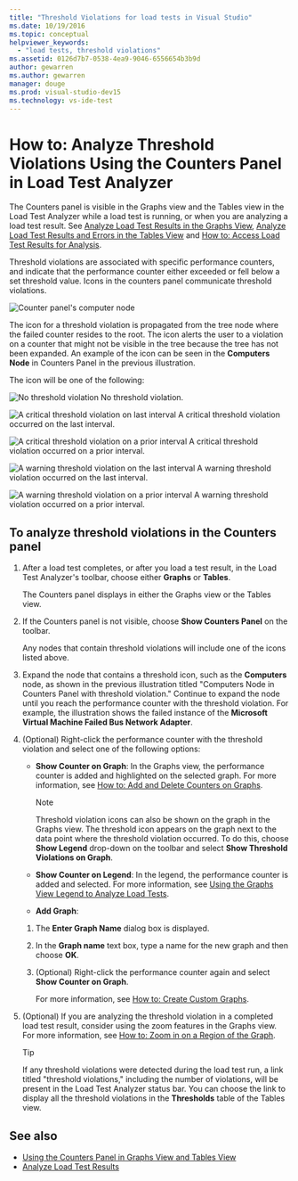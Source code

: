 ```yaml
---
title: "Threshold Violations for load tests in Visual Studio"
ms.date: 10/19/2016
ms.topic: conceptual
helpviewer_keywords:
  - "load tests, threshold violations"
ms.assetid: 0126d7b7-0538-4ea9-9046-6556654b3b9d
author: gewarren
ms.author: gewarren
manager: douge
ms.prod: visual-studio-dev15
ms.technology: vs-ide-test
---
```

# How to: Analyze Threshold Violations Using the Counters Panel in Load Test Analyzer

The Counters panel is visible in the Graphs view and the Tables view in the Load Test Analyzer while a load test is running, or when you are analyzing a load test result. See [Analyze Load Test Results in the Graphs View](../test/analyze-load-test-results-in-the-graphs-view.md), [Analyze Load Test Results and Errors in the Tables View](../test/analyze-load-test-results-and-errors-in-the-tables-view.md) and [How to: Access Load Test Results for Analysis](../test/how-to-access-load-test-results-for-analysis.md).

 Threshold violations are associated with specific performance counters, and indicate that the performance counter either exceeded or fell below a set threshold value. Icons in the counters panel communicate threshold violations.

 ![Counter panel's computer node](../test/media/ltest_compnode.png "LTest_CompNode")

 The icon for a threshold violation is propagated from the tree node where the failed counter resides to the root. The icon alerts the user to a violation on a counter that might not be visible in the tree because the tree has not been expanded. An example of the icon can be seen in the **Computers Node** in Counters Panel in the previous illustration.

 The icon will be one of the following:

 ![No threshold violation](../test/media/icon_ltest_1.gif "Icon_LTest_1") No threshold violation.

 ![A critical threshold violation on last interval](../test/media/icon_ltest_2.gif "Icon_LTest_2") A critical threshold violation occurred on the last interval.

 ![A critical threshold violation on a prior interval](../test/media/icon_ltest_3.gif "Icon_LTest_3") A critical threshold violation occurred on a prior interval.

 ![A warning threshold violation on the last interval](../test/media/icon_ltest_4.gif "Icon_LTest_4") A warning threshold violation occurred on the last interval.

 ![A warning threshold violation on a prior interval](../test/media/icon_ltest_5.gif "Icon_LTest_5") A warning threshold violation occurred on a prior interval.

## To analyze threshold violations in the Counters panel

1.  After a load test completes, or after you load a test result, in the Load Test Analyzer's toolbar, choose either **Graphs** or **Tables**.

     The Counters panel displays in either the Graphs view or the Tables view.

2.  If the Counters panel is not visible, choose **Show Counters Panel** on the toolbar.

     Any nodes that contain threshold violations will include one of the icons listed above.

3.  Expand the node that contains a threshold icon, such as the **Computers** node, as shown in the previous illustration titled "Computers Node in Counters Panel with threshold violation." Continue to expand the node until you reach the performance counter with the threshold violation. For example, the illustration shows the failed instance of the **Microsoft Virtual Machine Failed Bus Network Adapter**.

4.  (Optional) Right-click the performance counter with the threshold violation and select one of the following options:

    -   **Show Counter on Graph**: In the Graphs view, the performance counter is added and highlighted on the selected graph. For more information, see [How to: Add and Delete Counters on Graphs](../test/how-to-add-and-delete-counters-on-graphs-in-load-test-results.md).

        > [!NOTE]
        > Threshold violation icons can also be shown on the graph in the Graphs view. The threshold icon appears on the graph next to the data point where the threshold violation occurred. To do this, choose **Show Legend** drop-down on the toolbar and select **Show Threshold Violations on Graph**.

    -   **Show Counter on Legend**: In the legend, the performance counter is added and selected. For more information, see [Using the Graphs View Legend to Analyze Load Tests](../test/use-the-graphs-view-legend-to-analyze-load-tests.md).

    -   **Add Graph**:

    1.  The **Enter Graph Name** dialog box is displayed.

    2.  In the **Graph name** text box, type a name for the new graph and then choose **OK**.

    3.  (Optional) Right-click the performance counter again and select **Show Counter on Graph**.

         For more information, see [How to: Create Custom Graphs](../test/how-to-create-custom-graphs-in-load-test-results.md).

5.  (Optional) If you are analyzing the threshold violation in a completed load test result, consider using the zoom features in the Graphs view. For more information, see [How to: Zoom in on a Region of the Graph](../test/how-to-zoom-in-on-a-region-of-the-graph-in-load-test-results.md).

    > [!TIP]
    > If any threshold violations were detected during the load test run, a link titled "threshold violations," including the number of violations, will be present in the Load Test Analyzer status bar. You can choose the link to display all the threshold violations in the **Thresholds** table of the Tables view.

## See also

- [Using the Counters Panel in Graphs View and Tables View](../test/counters-panel-in-load-test-analyzer.md)
- [Analyze Load Test Results](../test/analyze-load-test-results-using-the-load-test-analyzer.md)